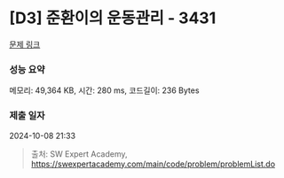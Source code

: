 # [D3] 준환이의 운동관리 - 3431 

[문제 링크](https://swexpertacademy.com/main/code/problem/problemDetail.do?contestProbId=AWE_ZXcqAAMDFAV2) 

### 성능 요약

메모리: 49,364 KB, 시간: 280 ms, 코드길이: 236 Bytes

### 제출 일자

2024-10-08 21:33



> 출처: SW Expert Academy, https://swexpertacademy.com/main/code/problem/problemList.do